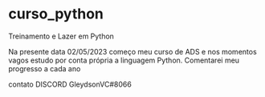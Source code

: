 # curso_python
Treinamento e Lazer em Python

Na presente data 02/05/2023 começo meu curso de ADS e nos momentos vagos estudo por conta própria a linguagem Python. Comentarei meu progresso a cada ano

contato DISCORD GleydsonVC#8066
